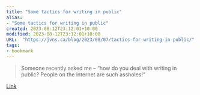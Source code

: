 ```yaml
---
title: "Some tactics for writing in public"
alias:
- "Some tactics for writing in public"
created: 2023-08-12T23:12:01+10:00
modified: 2023-08-12T23:12:01+10:00
URL:  "https://jvns.ca/blog/2023/08/07/tactics-for-writing-in-public/"
tags:
- bookmark
---
```


> Someone recently asked me – “how do you deal with writing in public? People on the internet are such assholes!”

[Link](https://jvns.ca/blog/2023/08/07/tactics-for-writing-in-public/)

